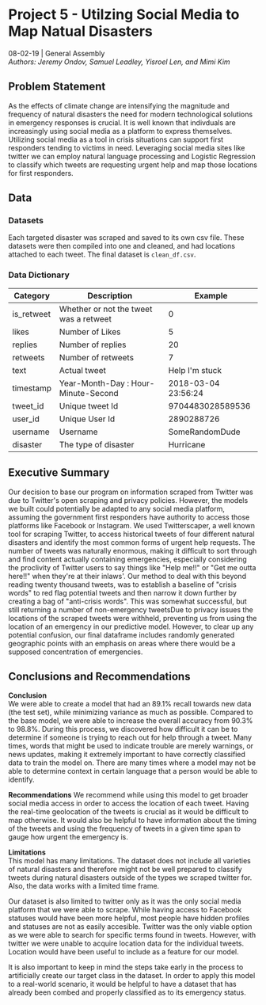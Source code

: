 # Project 5 - Utilzing Social Media to Map Natual Disasters
08-02-19 | General Assembly <br>
*Authors: Jeremy Ondov, Samuel Leadley, Yisroel Len, and Mimi Kim*

## Problem Statement
As the effects of climate change are intensifying the magnitude and frequency of natural disasters the need for modern technological solutions in emergency responses is crucial. It is well known that indivduals are increasingly using social media as a platform to express themselves. Utilizing social media as a tool in crisis situations can support first responders tending to victims in need. Leveraging social media sites like twitter we can employ natural language processing and Logistic Regression to classify which tweets are requesting urgent help and map those locations for first responders. 

## Data
### Datasets
Each targeted disaster was scraped and saved to its own csv file. These datasets were then compiled into one and cleaned, and had locations attached to each tweet. The final dataset is `clean_df.csv`.

### Data Dictionary

|Category|Description|Example|
|---|---|---|
|is_retweet|Whether or not the tweet was a retweet|0|
|likes|Number of Likes|5|
|replies|Number of replies|20|
|retweets|Number of retweets|7 |
|text|Actual tweet|Help I'm stuck|
|timestamp|Year-Month-Day : Hour-Minute-Second|2018-03-04 23:56:24|
|tweet_id|Unique tweet Id|9704483028589536|
|user_id|Unique User Id|2890288726|
|username|Username|SomeRandomDude|
|disaster|The type of disaster|Hurricane|


## Executive Summary
Our decision to base our program on information scraped from Twitter was due to Twitter's open scraping and privacy policies. However, the models we built could potentially be adapted to any social media platform, assuming the government first responders have authority to access those platforms like Facebook or Instagram. We used Twitterscaper, a well known tool for scraping Twitter, to access historical tweets of four different natural disasters and identify the most common forms of urgent help requests. The number of tweets was naturally enormous, making it difficult to sort through and find content actually containing emergencies, especially considering the proclivity of Twitter users to say things like "Help me!!" or "Get me outta here!!" when they're at their inlaws'. Our method to deal with this beyond reading twenty thousand tweets, was to establish a baseline of "crisis words" to red flag potential tweets and then narrow it down further by creating a bag of "anti-crisis words". This was somewhat successful, but still returning a number of non-emergency tweetsDue to privacy issues the locations of the scraped tweets were withheld, preventing us from using the location of an emergency in our predictive model. However, to clear up any potential confusion, our final dataframe includes randomly generated geographic points with an emphasis on areas where there would be a supposed concentration of emergencies. 

## Conclusions and Recommendations
**Conclusion**  
We were able to create a model that had an 89.1% recall towards new data (the test set), while minimizing variance as much as possible. Compared to the base model, we were able to increase the overall accuracy from 90.3% to 98.8%. During this process, we discovered how difficult it can be to determine if someone is trying to reach out for help through a tweet. Many times, words that might be used to indicate trouble are merely warnings, or news updates, making it extremely important to have correctly classified data to train the model on. There are many times where a model may not be able to determine context in certain language that a person would be able to identify.

**Recommendations** 
We recommend while using this model to get broader social media access in order to access the location of each tweet. Having the real-time geolocation of the tweets is crucial as it would be difficult to map otherwise. It would also be helpful to have information about the timing of the tweets and using the frequency of tweets in a given time span to gauge how urgent the emergency is.  

**Limitations**  
This model has many limitations. The dataset does not include all varieties of natural disasters and therefore might not be well prepared to classify tweets during natural disasters outside of the types we scraped twitter for. Also, the data works with a limited time frame. 

Our dataset is also limited to twitter only as it was the only social media platform that we were able to scrape. While having access to Facebook statuses would have been more helpful, most people have hidden profiles and statuses are not as easily accesible. Twitter was the only viable option as we were able to search for specific terms found in tweets. However, with twitter we were unable to acquire location data for the individual tweets. Location would have been useful to include as a feature for our model.

It is also important to keep in mind the steps take early in the process to artificially create our target class in the dataset. In order to apply this model to a real-world scenario, it would be helpful to have a dataset that has already been combed and properly classified as to its emergency status.